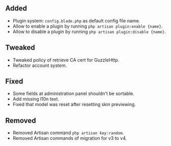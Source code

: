 ## Added

- Plugin system: `config.blade.php` as default config file name.
- Allow to enable a plugin by running `php artisan plugin:enable {name}`.
- Allow to disable a plugin by running `php artisan plugin:disable {name}`.

## Tweaked

- Tweaked policy of retrieve CA cert for GuzzleHttp.
- Refactor account system.

## Fixed

- Some fields at administration panel shouldn't be sortable.
- Add missing l10n text.
- Fixed that model was reset after resetting skin previewing.

## Removed

- Removed Artisan command `php artisan key:random`.
- Removed Artisan commands of migration for v3 to v4.

